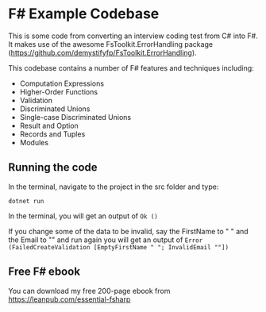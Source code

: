 # F# Example Codebase

This is some code from converting an interview coding test from C# into F#. It makes use of the awesome FsToolkit.ErrorHandling package (<https://github.com/demystifyfp/FsToolkit.ErrorHandling>).

This codebase contains a number of F# features and techniques including:

- Computation Expressions
- Higher-Order Functions
- Validation
- Discriminated Unions
- Single-case Discriminated Unions
- Result and Option
- Records and Tuples
- Modules

## Running the code

In the terminal, navigate to the project in the src folder and type:

```dotnet run```

In the terminal, you will get an output of ```Ok ()```

If you change some of the data to be invalid, say the FirstName to " " and the Email to "" and run again you will get an output of ```Error (FailedCreateValidation [EmptyFirstName " "; InvalidEmail ""])```

## Free F# ebook

You can download my free 200-page ebook from <https://leanpub.com/essential-fsharp>
